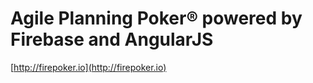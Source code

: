 # Agile Planning Poker® powered by Firebase and AngularJS

[http://firepoker.io](http://firepoker.io)
